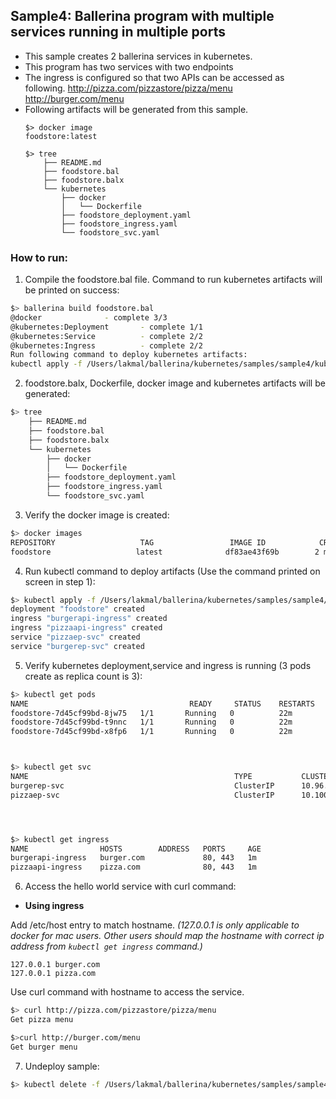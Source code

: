 ## Sample4: Ballerina program with multiple services running in multiple ports

- This sample creates 2 ballerina services in kubernetes.
- This program has two services with two endpoints
- The ingress is configured so that two APIs can be accessed as following.
    http://pizza.com/pizzastore/pizza/menu
    http://burger.com/menu
- Following artifacts will be generated from this sample.
    ``` 
    $> docker image
    foodstore:latest 
    
    $> tree
        ├── README.md
        ├── foodstore.bal
        ├── foodstore.balx
        └── kubernetes
            ├── docker
            │   └── Dockerfile
            ├── foodstore_deployment.yaml
            ├── foodstore_ingress.yaml
            └── foodstore_svc.yaml
    ```
### How to run:

1. Compile the  foodstore.bal file. Command to run kubernetes artifacts will be printed on success:
```bash
$> ballerina build foodstore.bal
@docker 			 - complete 3/3 
@kubernetes:Deployment 		 - complete 1/1
@kubernetes:Service 		 - complete 2/2
@kubernetes:Ingress 		 - complete 2/2
Run following command to deploy kubernetes artifacts: 
kubectl apply -f /Users/lakmal/ballerina/kubernetes/samples/sample4/kubernetes/
```

2. foodstore.balx, Dockerfile, docker image and kubernetes artifacts will be generated: 
```bash
$> tree
    ├── README.md
    ├── foodstore.bal
    ├── foodstore.balx
    └── kubernetes
        ├── docker
        │   └── Dockerfile
        ├── foodstore_deployment.yaml
        ├── foodstore_ingress.yaml
        └── foodstore_svc.yaml
```

3. Verify the docker image is created:
```bash
$> docker images
REPOSITORY                   TAG                 IMAGE ID            CREATED             SIZE
foodstore                   latest              df83ae43f69b        2 minutes ago        102MB

```

4. Run kubectl command to deploy artifacts (Use the command printed on screen in step 1):
```bash
$> kubectl apply -f /Users/lakmal/ballerina/kubernetes/samples/sample4/kubernetes/
deployment "foodstore" created
ingress "burgerapi-ingress" created
ingress "pizzaapi-ingress" created
service "pizzaep-svc" created
service "burgerep-svc" created
```

5. Verify kubernetes deployment,service and ingress is running (3 pods create as replica count is 3):
```bash
$> kubectl get pods
NAME                                    READY     STATUS    RESTARTS   AGE
foodstore-7d45cf99bd-8jw75   1/1       Running   0          22m
foodstore-7d45cf99bd-t9nnc   1/1       Running   0          22m
foodstore-7d45cf99bd-x8fp6   1/1       Running   0          22m



$> kubectl get svc
NAME                                              TYPE           CLUSTER-IP       EXTERNAL-IP   PORT(S)                      AGE
burgerep-svc                                      ClusterIP      10.96.62.142     <none>        9096/TCP                     27s
pizzaep-svc                                       ClusterIP      10.100.27.253    <none>        9099/TCP                     27s




$> kubectl get ingress
NAME                HOSTS        ADDRESS   PORTS     AGE
burgerapi-ingress   burger.com             80, 443   1m
pizzaapi-ingress    pizza.com              80, 443   1m
```

6. Access the hello world service with curl command:

- **Using ingress**

Add /etc/host entry to match hostname. 
_(127.0.0.1 is only applicable to docker for mac users. Other users should map the hostname with correct ip address 
from `kubectl get ingress` command.)_
 ```
 127.0.0.1 burger.com
 127.0.0.1 pizza.com
 ```
Use curl command with hostname to access the service.
```bash
$> curl http://pizza.com/pizzastore/pizza/menu
Get pizza menu

$>curl http://burger.com/menu
Get burger menu
```

7. Undeploy sample:
```bash
$> kubectl delete -f /Users/lakmal/ballerina/kubernetes/samples/sample4/kubernetes/
```
